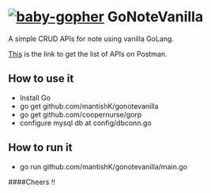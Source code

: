 [![baby-gopher](https://raw2.github.com/drnic/babygopher-site/gh-pages/images/babygopher-badge.png)](http://www.babygopher.org)
GoNoteVanilla
=============

A simple CRUD APIs for note using vanilla GoLang.

[This](https://www.getpostman.com/collections/6b06886b83b93f684512) is the link to get the list of APIs on Postman.

How to use it
-------------

- Install Go
- go get github.com/mantishK/gonotevanilla
- go get github.com/coopernurse/gorp
- configure mysql db at config/dbconn.go

How to run it
-------------

- go run github.com/mantishK/gonotevanilla/main.go

####Cheers !!
